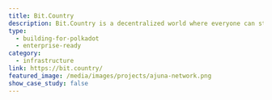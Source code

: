 ```yaml
---
title: Bit.Country
description: Bit.Country is a decentralized world where everyone can start their own metaverse with the token economy and DAO.
type:
  - building-for-polkadot
  - enterprise-ready
category:
  - infrastructure
link: https://bit.country/
featured_image: /media/images/projects/ajuna-network.png
show_case_study: false
---
```

